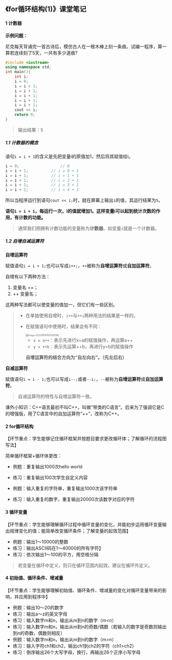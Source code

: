 ## 《for循环结构(1)》课堂笔记

#### 1 计数器

**示例问题：**

尼克每天背诵完一首古诗后，模仿古人在一根木棒上刻一条痕。试编一程序，算一算若连续刻了5天，一共有多少道痕?

```C++
#include <iostream>
using namespace std;
int main(){
    int i;
    i = 0;
    i = i + 1;
    i = i + 1;
    i = i + 1;
    i = i + 1;
    i = i + 1;
    cout << i;
    return 0;
}
```

> 输出结果：<kbd>5</kbd>



##### 1.1 计数器的概念

语句`i = i + 1`的含义是先把变量i的原值加1，然后将其赋值给i。

```C++
i = 0;					// 0
i = i + 1;			// i = 0 + 1
i = i + 1;			// i = 1 + 1
i = i + 1;			// i = 2 + 1
i = i + 1;			// i = 3 + 1
i = i + 1;			// i = 4 + 1
```

所以当程序运行到语句`cout << i;`时，就在屏幕上输出`i`的值，其运行结果为`5`。



**语句`i = i + 1`，每运行一次，i的值就增加1。这样变量i可以起到统计次数的作用，有计数的功能。**

> 通常我们把拥有计数功能的变量称为**计数器**。如变量`i`就是一个计数器。



##### 1.2 自增自减运算符

**自增运算符**

赋值语句`i = i + 1;`也可以写成`i++;`，`++`被称为**自增运算符**或**自加运算符**。

自增有以下两种方法：

1. 变量名 ++；
2. ++ 变量名；

这两种写法都可以使变量的值加一，但它们有一些区别。

> - 在单独使用自增时，`i++`与`++i`两种用法的结果是一样的。
>
> - 在赋值语句中使用时，结果会有不同：
>
>   <img src="/Users/wyrm/Library/Application Support/typora-user-images/image-20220608105008086.png" alt="image-20220608105008086" style="zoom:50%;" />
>
>   - `x = a++`：表示先进行x=a的赋值操作，再运算a++
>   - `y = ++b`：表示先运算++b，再进行y=b的赋值操作
>
>   **自增运算符的结合方向为“自左向右”。（先左后右）**

**自减运算符**

赋值语句`i = i - 1;`也可以写成`i--;`或者`--i;`，`--`被称为**自增运算符**或**自加运算符**。

> 自减运算符的特性与自增运算符一致。



课外小知识：C++语言最初不叫C++，叫做“带类的C语言”。后来为了强调它是C的增强版，用了C语言中的自加运算符“++”，改称为C++。



#### 2 for循环结构

【环节重点：学生能够记住循环框架并按题目要求更改循环体；了解循环的流程图写法】

简单循环框架+循环体更改：

- 例题：重复输出1000次hello world
- 练习：重复输出100次学生自定义内容



- 例题：输入重复的字符串，重复输出1000次该字符串
- 练习：输入重复的数字，重复输出20000次该数字对应的字符



#### 3 循环变量

【环节重点：学生能够理解循环过程中循环变量的变化，并能初步运用循环变量输出规律变化的值；能简单改变循环条件；了解变量的起效范围】

- 例题：输出1～10000的整数
- 练习：输出ASCII码在1～40000的所有字符】
- 练习：依次输出1～100的平方，用空格分隔

> 若变量在循环中定义，则只在循环范围内起效。建议在循环外定义。



#### 4 初始值、循环条件、增减量

【环节重点：学生能够理解初始值、循环条件、增减量的变化对循环变量带来的影响，并应用到程序中】

- 例题：输出10～20的数字
- 练习：输出a～z的英文字母
- 练习：输入数字m和n，输出从m到n的数字（m<n）
- 练习：输入数字m和n，输出从m到n的奇数/偶数（若输入的数字是奇数则输出到n的奇数，偶数则相反）
- 例题：输入数字m和n，输出从m到n的数字（m>n）
- 练习：输入字符ch1和ch2，输出ch1到ch2的字符（ch1>ch2）
- 练习：倒序输出26个大写字母，换行，再输出26个正序小写字母

